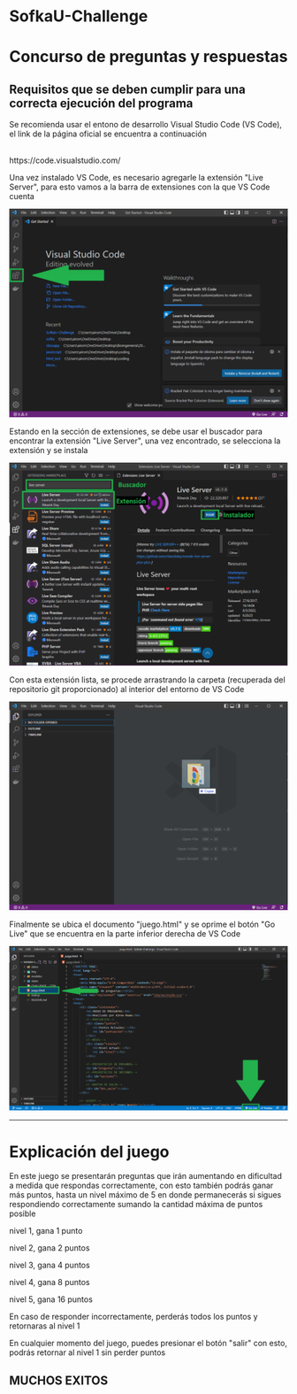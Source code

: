 # SofkaU-Challenge

<h1>Concurso de preguntas y respuestas</h1>
</hr>
<h2>Requisitos que se deben cumplir para una correcta ejecución del programa</h2>
<p>Se recomienda usar el entono de desarrollo Visual Studio Code (VS Code), el link de la página oficial se encuentra a continuación</p>
<br>
<a>https://code.visualstudio.com/</a>
<br>
<p>Una vez instalado VS Code, es necesario agregarle la extensión "Live Server", para esto vamos a la barra de extensiones con la que VS Code cuenta</p>
<img src='./img/extension.png'></img>
<p>Estando en la sección de extensiones, se debe usar el buscador para encontrar la extensión "Live Server", una vez encontrado, se selecciona la extensión y se instala</p>
<img src='./img/instalador.png'></img>
<p>Con esta extensión lista, se procede arrastrando la carpeta (recuperada del repositorio git proporcionado) al interior del entorno de VS Code</p>
<img src='./img/arrastrar.png'></img>
<p>Finalmente se ubica el documento "juego.html" y se oprime el botón "Go Live" que se encuentra en la parte inferior derecha de VS Code</p>
<img src='./img/juego.png'></img>
<hr>

<h1>Explicación del juego</h1>
<p>En este juego se presentarán preguntas que irán aumentando en dificultad a medida que respondas correctamente, con esto también podrás ganar más puntos, hasta un nivel máximo de 5 en donde permanecerás si sigues respondiendo correctamente sumando la cantidad máxima de puntos posible</p>
<p>nivel 1, gana 1 punto</p>
<p>nivel 2, gana 2 puntos</p>
<p>nivel 3, gana 4 puntos</p>
<p>nivel 4, gana 8 puntos</p>
<p>nivel 5, gana 16 puntos</p>
<p>En caso de responder incorrectamente, perderás todos los puntos y retornaras al nivel 1</p>
<p>En cualquier momento del juego, puedes presionar el botón "salir" con esto, podrás retornar al nivel 1 sin perder puntos</p>

<h2>MUCHOS EXITOS</h2>